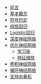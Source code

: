 * [前言](README)
* [基本概念](machine_learning/0_0_concept)
* [符号约定](machine_learning/0_1_notion)
* [线性回归](machine_learning/1_0_linear_regression)
* [Logistic回归]()
* [深度神经网络]()
* [优化神经网络]()
  * [学习率]()
  * [特征缩放]()
* [卷积神经网络]()
* [循环神经网络]()
* [支持向量机]()
  